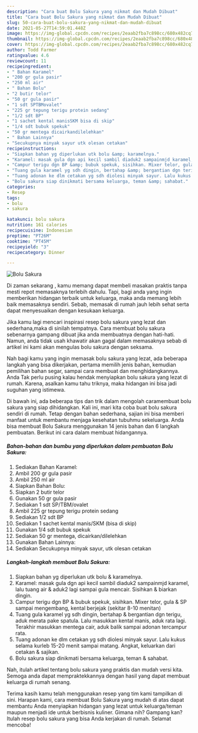 ```yaml
---
description: "Cara buat Bolu Sakura yang nikmat dan Mudah Dibuat"
title: "Cara buat Bolu Sakura yang nikmat dan Mudah Dibuat"
slug: 50-cara-buat-bolu-sakura-yang-nikmat-dan-mudah-dibuat
date: 2021-05-27T14:59:01.448Z
image: https://img-global.cpcdn.com/recipes/2eaab2fba7c898cc/680x482cq70/bolu-sakura-foto-resep-utama.jpg
thumbnail: https://img-global.cpcdn.com/recipes/2eaab2fba7c898cc/680x482cq70/bolu-sakura-foto-resep-utama.jpg
cover: https://img-global.cpcdn.com/recipes/2eaab2fba7c898cc/680x482cq70/bolu-sakura-foto-resep-utama.jpg
author: Todd Farmer
ratingvalue: 4.6
reviewcount: 11
recipeingredient:
- " Bahan Karamel"
- "200 gr gula pasir"
- "250 ml air"
- " Bahan Bolu"
- "2 butir telor"
- "50 gr gula pasir"
- "1 sdt SPTBMovalet"
- "225 gr tepung terigu protein sedang"
- "1/2 sdt BP"
- "1 sachet kental manisSKM bisa di skip"
- "1/4 sdt bubuk spekuk"
- "50 gr mentega dicairkandilelehkan"
- " Bahan Lainnya"
- "Secukupnya minyak sayur utk olesan cetakan"
recipeinstructions:
- "Siapkan bahan yg diperlukan utk bolu &amp; karamelnya."
- "Karamel: masak gula dgn api kecil sambil diaduk2 sampainmjd karamel, lalu tuang air &amp; aduk2 lagi sampai gula mencair. Sisihkan &amp; biarkan dingin."
- "Campur terigu dgn BP &amp; bubuk spekuk, sisihkan. Mixer telor, gula &amp; SP sampai mengembang, kental berjejak (sekitar 8-10 menitan)"
- "Tuang gula karamel yg sdh dingin, bertahap &amp; bergantian dgn terigu, aduk merata pake spatula. Lalu masukkan kental manis, aduk rata lagi. Terakhir masukkan mentega cair, aduk balik sampai adonan tercampur rata."
- "Tuang adonan ke dlm cetakan yg sdh diolesi minyak sayur. Lalu kukus selama kurleb 15-20 menit sampai matang. Angkat, keluarkan dari cetakan &amp; sajikan."
- "Bolu sakura siap dinikmati bersama keluarga, teman &amp; sahabat."
categories:
- Resep
tags:
- bolu
- sakura

katakunci: bolu sakura 
nutrition: 161 calories
recipecuisine: Indonesian
preptime: "PT26M"
cooktime: "PT45M"
recipeyield: "3"
recipecategory: Dinner

---
```



![Bolu Sakura](https://img-global.cpcdn.com/recipes/2eaab2fba7c898cc/680x482cq70/bolu-sakura-foto-resep-utama.jpg)

Di zaman  sekarang , kamu memang dapat membeli masakan praktis tanpa mesti repot memasaknya terlebih dahulu. Tapi, bagi anda yang ingin memberikan hidangan terbaik untuk keluarga, maka anda memang lebih baik memasaknya sendiri. Sebab, memasak di rumah jauh lebih sehat serta dapat menyesuaikan dengan kesukaan keluarga.

Jika kamu lagi mencari inspirasi resep bolu sakura yang lezat dan sederhana,maka di sinilah tempatnya. Cara membuat bolu sakura  sebenarnya gampang dibuat jika anda membuatnya dengan hati-hati. Namun, anda tidak usah khawatir akan gagal dalam memasaknya 
sebab di artikel ini kami akan mengulas bolu sakura dengan seksama.  



Nah bagi kamu yang ingin memasak bolu sakura yang lezat, ada beberapa langkah yang bisa dikerjakan, pertama memilih jenis bahan, kemudian pemilihan bahan segar, sampai cara membuat dan menghidangkannya. Anda Tak perlu pusing kalau hendak menyiapkan bolu sakura yang lezat di rumah. Karena, asalkan kamu  tahu triknya, maka hidangan ini bisa jadi suguhan yang istimewa.

Di bawah ini, ada beberapa tips dan trik dalam mengolah caramembuat bolu sakura yang siap dihidangkan. Kali ini, mari kita coba buat bolu sakura sendiri di rumah. Tetap dengan bahan sederhana, sajian ini bisa memberi manfaat untuk membantu menjaga kesehatan tubuhmu sekeluarga. Anda bisa membuat Bolu Sakura menggunakan 14 jenis bahan dan 6 langkah pembuatan. Berikut ini cara dalam membuat hidangannya.

<!--inarticleads1-->

##### Bahan-bahan dan bumbu yang diperlukan dalam pembuatan Bolu Sakura:

1. Sediakan  Bahan Karamel:
1. Ambil 200 gr gula pasir
1. Ambil 250 ml air
1. Siapkan  Bahan Bolu:
1. Siapkan 2 butir telor
1. Gunakan 50 gr gula pasir
1. Sediakan 1 sdt SP/TBM/ovalet
1. Ambil 225 gr tepung terigu protein sedang
1. Sediakan 1/2 sdt BP
1. Sediakan 1 sachet kental manis/SKM (bisa di skip)
1. Gunakan 1/4 sdt bubuk spekuk
1. Sediakan 50 gr mentega, dicairkan/dilelehkan
1. Gunakan  Bahan Lainnya:
1. Sediakan Secukupnya minyak sayur, utk olesan cetakan




<!--inarticleads2-->

##### Langkah-langkah membuat Bolu Sakura:

1. Siapkan bahan yg diperlukan utk bolu &amp; karamelnya.
1. Karamel: masak gula dgn api kecil sambil diaduk2 sampainmjd karamel, lalu tuang air &amp; aduk2 lagi sampai gula mencair. Sisihkan &amp; biarkan dingin.
1. Campur terigu dgn BP &amp; bubuk spekuk, sisihkan. Mixer telor, gula &amp; SP sampai mengembang, kental berjejak (sekitar 8-10 menitan)
1. Tuang gula karamel yg sdh dingin, bertahap &amp; bergantian dgn terigu, aduk merata pake spatula. Lalu masukkan kental manis, aduk rata lagi. Terakhir masukkan mentega cair, aduk balik sampai adonan tercampur rata.
1. Tuang adonan ke dlm cetakan yg sdh diolesi minyak sayur. Lalu kukus selama kurleb 15-20 menit sampai matang. Angkat, keluarkan dari cetakan &amp; sajikan.
1. Bolu sakura siap dinikmati bersama keluarga, teman &amp; sahabat.




Nah, itulah artikel tentang  bolu sakura  yang praktis dan mudah versi kita. Semoga anda dapat mempraktekkannya dengan hasil yang dapat membuat keluarga di rumah senang. 

Terima kasih kamu telah menggunakan resep yang tim kami tampilkan di sini. Harapan kami, cara membuat  Bolu Sakura yang mudah di atas dapat membantu Anda menyiapkan hidangan yang lezat untuk keluarga/teman maupun menjadi ide untuk berbisnis kuliner. Gimana nih? Gampang kan? Itulah resep bolu sakura yang bisa Anda kerjakan di rumah. Selamat mencoba!

